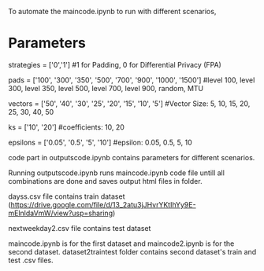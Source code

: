 To automate the maincode.ipynb to run with different scenarios,

# Parameters
strategies = ['0','1'] #1 for Padding, 0 for Differential Privacy (FPA)

pads = ['100', '300', '350', '500', '700', '900', '1000', '1500'] #level 100, level 300, level 350, level 500, level 700, level 900, random, MTU

vectors = ['50', '40', '30', '25', '20', '15', '10', '5'] #Vector Size: 5, 10, 15, 20, 25, 30, 40, 50

ks = ['10', '20'] #coefficients: 10, 20 

epsilons = ['0.05', '0.5', '5', '10'] #epsilon: 0.05, 0.5, 5, 10

code part in outputscode.ipynb contains parameters for different scenarios.

Running outputscode.ipynb runs maincode.ipynb code file untill all combinations are done and saves output html files in folder.

dayss.csv file contains train dataset (https://drive.google.com/file/d/13_2atu3jJHvrYKtIhYy9E-mElnldaVmW/view?usp=sharing)

nextweekday2.csv file contains test dataset


maincode.ipynb is for the first dataset and maincode2.ipynb is for the second dataset.
dataset2traintest folder contains second dataset's train and test .csv files.
